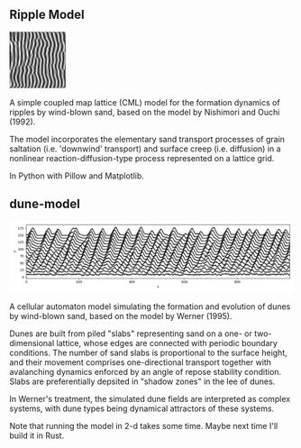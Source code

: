 ## Ripple Model

![output](./ripples.png)

A simple coupled map lattice (CML) model for the formation dynamics of ripples by wind-blown sand, based on the model by Nishimori and Ouchi (1992).

The model incorporates the elementary sand transport processes of grain saltation (i.e. 'downwind' transport) and surface creep (i.e. diffusion) in a nonlinear reaction-diffusion-type process represented on a lattice grid.

In Python with Pillow and Matplotlib.

## dune-model

![output](./dunes1d.png)

A cellular automaton model simulating the formation and evolution of dunes by wind-blown sand, based on the model by Werner (1995).

Dunes are built from piled "slabs" representing sand on a one- or two-dimensional lattice, whose edges are connected with periodic boundary conditions. The number of sand slabs is proportional to the surface height, and their movement comprises one-directional transport together with avalanching dynamics enforced by an angle of repose stability condition. Slabs are preferentially depsited in "shadow zones" in the lee of dunes.

In Werner's treatment, the simulated dune fields are interpreted as complex systems, with dune types being dynamical attractors of these systems.

Note that running the model in 2-d takes some time. Maybe next time I'll build it in Rust.
